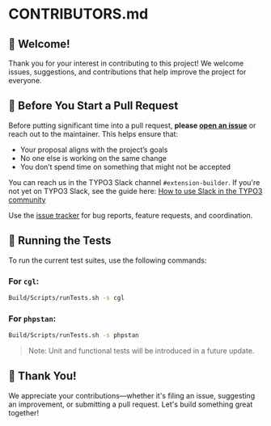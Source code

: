 # CONTRIBUTORS.md

## 👋 Welcome!

Thank you for your interest in contributing to this project! We welcome issues,
suggestions, and contributions that help improve the project for everyone.

## 💬 Before You Start a Pull Request

Before putting significant time into a pull request, **please
[open an issue](https://github.com/froemken/ext-kickstarter/issues)** or reach
out to the maintainer. This helps ensure that:

- Your proposal aligns with the project’s goals
- No one else is working on the same change
- You don’t spend time on something that might not be accepted

You can reach us in the TYPO3 Slack channel `#extension-builder`.
If you're not yet on TYPO3 Slack, see the guide here:
[How to use Slack in the TYPO3 community](https://typo3.org/community/meet/how-to-use-slack-in-the-typo3-community)

Use the [issue tracker](https://github.com/froemken/ext-kickstarter/issues) for
bug reports, feature requests, and coordination.

## 🧪 Running the Tests

To run the current test suites, use the following commands:

### For `cgl`:

```bash
Build/Scripts/runTests.sh -s cgl
```
### For `phpstan`:

```bash
Build/Scripts/runTests.sh -s phpstan
```

> Note: Unit and functional tests will be introduced in a future update.

## 🙌 Thank You!

We appreciate your contributions—whether it's filing an issue, suggesting an
improvement, or submitting a pull request. Let's build something great together!

